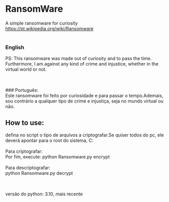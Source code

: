 # RansomWare
A simple ransomware for curiosity
<br>
https://pt.wikipedia.org/wiki/Ransomware
<br>
<br>
### English<br>
PS: This ransomware was made out of curiosity and to pass the time. Furthermore, I am against any kind of crime and injustice, whether in the virtual world or not.

<br>
<br>
### Português:<br>
Este ransomware foi feito por curiosidade e para passar o tempo.Ademais, sou contrário a qualquer tipo de crime e injustiça, seja no mundo virtual ou não.
<br>

## How to use:<br>
defina no script o tipo de arquivos a criptografar.Se quiser todos do pc, ele deverá apontar para o root do sistema, C:
<br><br>
Para criptografar: <br>
Por fim, execute: python Ransomware.py encrypt
<br><br>
Para descriptografar:<br>
python Ransomware.py decrypt

<br>
<br>
versão do python: 3.10, mais recente
 
